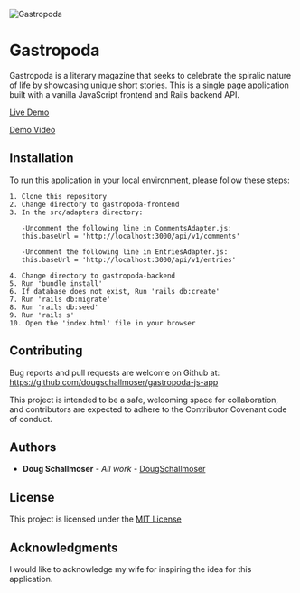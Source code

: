 ![Gastropoda](https://user-images.githubusercontent.com/65590878/102676983-f6497680-4154-11eb-91c8-250f07642579.png)

# Gastropoda

Gastropoda is a literary magazine that seeks to celebrate the spiralic nature of life by showcasing unique short stories. This is a single page application built with a vanilla JavaScript frontend and Rails backend API.

[Live Demo](https://gastropoda.netlify.app/)

[Demo Video](https://youtu.be/HSfkeg94AF4)

## Installation

To run this application in your local environment, please follow these steps:

```
1. Clone this repository
2. Change directory to gastropoda-frontend
3. In the src/adapters directory:

   -Uncomment the following line in CommentsAdapter.js:
   this.baseUrl = 'http://localhost:3000/api/v1/comments'

   -Uncomment the following line in EntriesAdapter.js:
   this.baseUrl = 'http://localhost:3000/api/v1/entries'

4. Change directory to gastropoda-backend
5. Run 'bundle install'
6. If database does not exist, Run 'rails db:create'
7. Run 'rails db:migrate'
8. Run 'rails db:seed'
9. Run 'rails s'
10. Open the 'index.html' file in your browser
```


## Contributing

Bug reports and pull requests are welcome on Github at:
https://github.com/dougschallmoser/gastropoda-js-app

This project is intended to be a safe, welcoming space for collaboration, and contributors are expected to adhere to the Contributor Covenant code of conduct.
 

## Authors

* **Doug Schallmoser** - *All work* - [DougSchallmoser](https://github.com/dougschallmoser)


## License

This project is licensed under the [MIT License](https://opensource.org/licenses/MIT)


## Acknowledgments

I would like to acknowledge my wife for inspiring the idea for this application.
